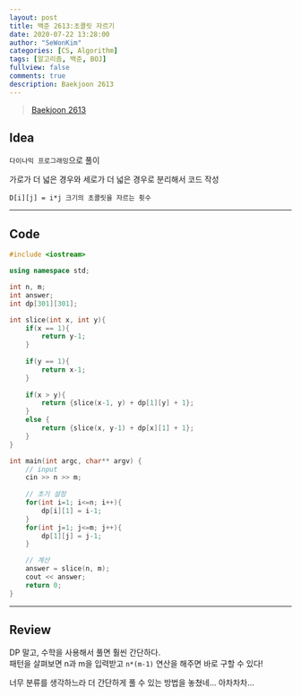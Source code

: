 ```yaml
---
layout: post
title: 백준 2613:초콜릿 자르기
date: 2020-07-22 13:28:00
author: "SeWonKim"
categories: [CS, Algorithm]
tags: [알고리즘, 백준, BOJ]
fullview: false
comments: true
description: Baekjoon 2613
---
```


> [Baekjoon 2613](https://www.acmicpc.net/problem/2613) 




## Idea

`다이나믹 프로그래밍`으로 풀이


가로가 더 넓은 경우와 세로가 더 넓은 경우로 분리해서 코드 작성

```
D[i][j] = i*j 크기의 초콜릿을 자르는 횟수 
```

---

## Code
```cpp
#include <iostream>

using namespace std;

int n, m;
int answer;
int dp[301][301];

int slice(int x, int y){
	if(x == 1){
		return y-1;
	}
	
	if(y == 1){
		return x-1;
	}
	
	if(x > y){
		return {slice(x-1, y) + dp[1][y] + 1};
	}
	else {
		return {slice(x, y-1) + dp[x][1] + 1};
	}
}

int main(int argc, char** argv) {
	// input
	cin >> n >> m;
	
	// 초기 설정 
	for(int i=1; i<=n; i++){
		dp[i][1] = i-1;
	}
	for(int j=1; j<=m; j++){
		dp[1][j] = j-1;
	}

	// 계산
	answer = slice(n, m);
	cout << answer;
	return 0;
}
```
---

## Review

DP 말고, 수학을 사용해서 풀면 훨씬 간단하다.        
패턴을 살펴보면 n과 m을 입력받고 `n*(m-1)` 연산을 해주면 바로 구할 수 있다! 

너무 분류를 생각하느라 더 간단하게 풀 수 있는 방법을 놓쳤네... 아차차차...
